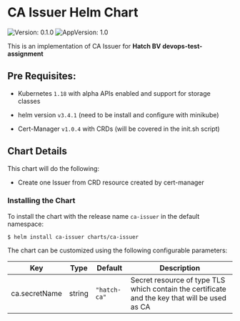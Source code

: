 # CA Issuer Helm Chart

![Version: 0.1.0](https://img.shields.io/badge/Version-0.1.0-informational?style=flat-square) ![AppVersion: 1.0](https://img.shields.io/badge/AppVersion-1.0-informational?style=flat-square)

This is an implementation of CA Issuer for **Hatch BV devops-test-assignment**

## Pre Requisites:

* Kubernetes `1.18` with alpha APIs enabled and support for storage classes

* helm version `v3.4.1` (need to be install and configure with minikube)

* Cert-Manager `v1.0.4` with CRDs (will be covered in the init.sh script)

## Chart Details

This chart will do the following:

* Create one Issuer from CRD resource created by cert-manager

### Installing the Chart

To install the chart with the release name `ca-issuer` in the default namespace:

```
$ helm install ca-issuer charts/ca-issuer
```

The chart can be customized using the following configurable parameters:

| Key | Type | Default | Description |
|-----|------|---------|-------------|
| ca.secretName | string | `"hatch-ca"` | Secret resource of type TLS which contain the certificate and the key that will be used as CA |
